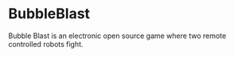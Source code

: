 # BubbleBlast
Bubble Blast is an electronic open source game where two remote controlled robots fight. 
